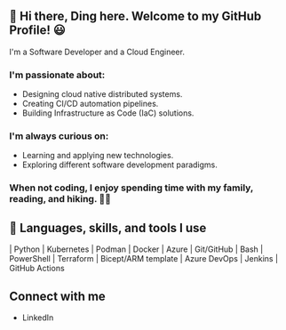 ## 👋 Hi there, Ding here. Welcome to my GitHub Profile! 😃

I'm a Software Developer and a Cloud Engineer.

### I'm passionate about:

- Designing cloud native distributed systems.
- Creating CI/CD automation pipelines.
- Building Infrastructure as Code (IaC) solutions.

### I'm always curious on:

- Learning and applying new technologies.
- Exploring different software development paradigms.

### When not coding, I enjoy spending time with my family, reading, and hiking. 🚶‍♂️

## 🚀 Languages, skills, and tools I use

| Python | Kubernetes | Podman | Docker | Azure | Git/GitHub
| Bash | PowerShell | Terraform | Bicept/ARM template
| Azure DevOps | Jenkins | GitHub Actions

## Connect with me

- LinkedIn
